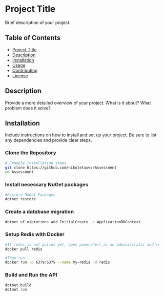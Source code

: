 ﻿# Project Title

Brief description of your project.

## Table of Contents

- [Project Title](#project-title)
- [Description](#description)
- [Installation](#installation)
- [Usage](#usage)
- [Contributing](#contributing)
- [License](#license)

## Description

Provide a more detailed overview of your project. What is it about? What problem does it solve?

## Installation

Include instructions on how to install and set up your project. Be sure to list any dependencies and provide clear steps.
### Clone the Repository
```bash
# Example installation steps
git clone https://github.com/nikoletaxvs/Assessment
cd Assessment
```
### Install necessary NuGet packages
```bash
#Restore NuGet Packages
dotnet restore

```
### Create a database migration
```bash
dotnet ef migrations add InitialCreate -c ApplicationDbContext

```
### Setup Redis with Docker
```bash
#If redis is not pulled yet, open powershell as an administrator and run, otherwise skip this step
docker pull redis

#Then run
docker run -p 6379:6379 --name my-redis -d redis
```

### Build and Run the API
```bash
dotnet build
dotnet run
```
